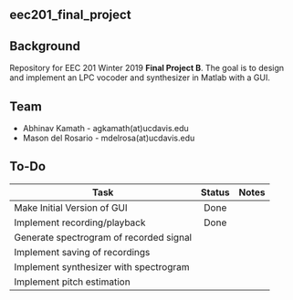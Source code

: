 ## eec201_final_project
## Background
Repository for EEC 201 Winter 2019 **Final Project B**. The goal is to design and implement an LPC vocoder and synthesizer in Matlab with a GUI.
## Team
  - Abhinav Kamath - agkamath(at)ucdavis.edu
  - Mason del Rosario - mdelrosa(at)ucdavis.edu
## To-Do
| Task                            			  | Status        | Notes |
| -------------                               |:-------------:| -----:|
| Make Initial Version of GUI                 | Done          |       |
| Implement recording/playback                | Done          |       |
| Generate spectrogram of recorded signal     |               |       |
| Implement saving of recordings              |               |       |
| Implement synthesizer with spectrogram      |               |       |
| Implement pitch estimation                  |               |       |